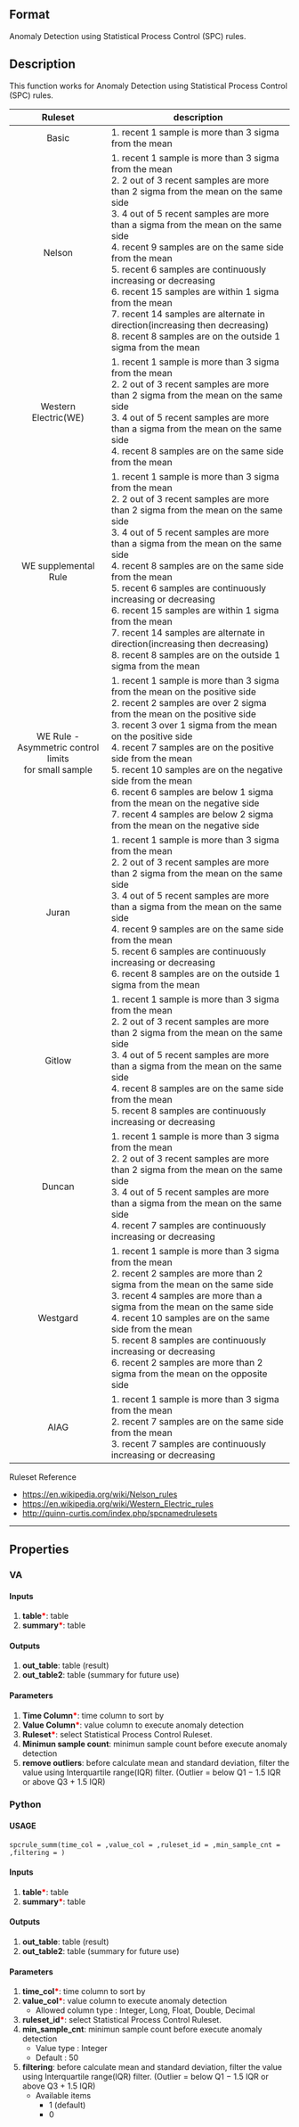 ## Format
Anomaly Detection using Statistical Process Control (SPC) rules.

## Description
This function works for Anomaly Detection using Statistical Process Control (SPC) rules.


|Ruleset|description|
|:---:|---|
|Basic| 1. recent 1 sample is more than 3 sigma from the mean|
|Nelson| 1. recent 1 sample is more than 3 sigma from the mean<br>2. 2 out of 3 recent samples are more than 2 sigma from the mean on the same side<br>3. 4 out of 5 recent samples are more than a sigma from the mean on the same side<br>4. recent 9 samples are on the same side from the mean <br> 5. recent 6 samples are continuously increasing or decreasing<br>6. recent 15 samples are within 1 sigma from the mean<br>7. recent 14 samples are alternate in direction(increasing then decreasing)<br>8. recent 8 samples are on the outside 1 sigma from the mean
|Western Electric(WE)| 1. recent 1 sample is more than 3 sigma from the mean<br>2. 2 out of 3 recent samples are more than 2 sigma from the mean on the same side<br>3. 4 out of 5 recent samples are more than a sigma from the mean on the same side<br>4. recent 8 samples are on the same side from the mean
|WE supplemental Rule| 1. recent 1 sample is more than 3 sigma from the mean<br>2. 2 out of 3 recent samples are more than 2 sigma from the mean on the same side<br>3. 4 out of 5 recent samples are more than a sigma from the mean on the same side<br>4. recent 8 samples are on the same side from the mean <br> 5. recent 6 samples are continuously increasing or decreasing<br>6. recent 15 samples are within 1 sigma from the mean<br>7. recent 14 samples are alternate in direction(increasing then decreasing)<br>8. recent 8 samples are on the outside 1 sigma from the mean
|WE Rule - Asymmetric control limits<br>for small sample| 1. recent 1 sample is more than 3 sigma from the mean on the positive side<br>2. recent 2 samples are over 2 sigma from the mean on the positive side<br>3. recent 3 over 1 sigma from the mean on the positive side<br>4. recent 7 samples are on the positive side from the mean<br>5. recent 10 samples are on the negative side from the mean<br>6. recent 6 samples are below 1 sigma from the mean on the negative side<br> 7. recent 4 samples are below 2 sigma from the mean on the negative side
|Juran | 1. recent 1 sample is more than 3 sigma from the mean<br>2. 2 out of 3 recent samples are more than 2 sigma from the mean on the same side<br>3. 4 out of 5 recent samples are more than a sigma from the mean on the same side<br>4. recent 9 samples are on the same side from the mean <br> 5. recent 6 samples are continuously increasing or decreasing<br>6. recent 8 samples are on the outside 1 sigma from the mean
|Gitlow|1. recent 1 sample is more than 3 sigma from the mean<br>2. 2 out of 3 recent samples are more than 2 sigma from the mean on the same side<br>3. 4 out of 5 recent samples are more than a sigma from the mean on the same side<br>4. recent 8 samples are on the same side from the mean <br> 5. recent 8 samples are continuously increasing or decreasing
|Duncan|1. recent 1 sample is more than 3 sigma from the mean<br>2. 2 out of 3 recent samples are more than 2 sigma from the mean on the same side<br>3. 4 out of 5 recent samples are more than a sigma from the mean on the same side<br>4. recent 7 samples are continuously increasing or decreasing
|Westgard|1. recent 1 sample is more than 3 sigma from the mean<br>2. recent 2 samples are more than 2 sigma from the mean on the same side<br>3. recent 4 samples are more than a sigma from the mean on the same side<br>4. recent 10 samples are on the same side from the mean <br> 5. recent 8 samples are continuously increasing or decreasing<br>6. recent 2 samples are more than 2 sigma from the mean on the opposite side
|AIAG|1. recent 1 sample is more than 3 sigma from the mean<br>2. recent 7 samples are on the same side from the mean <br> 3. recent 7 samples are continuously increasing or decreasing



Ruleset Reference
- <https://en.wikipedia.org/wiki/Nelson_rules>
- <https://en.wikipedia.org/wiki/Western_Electric_rules>
- <http://quinn-curtis.com/index.php/spcnamedrulesets>
 

---




## Properties
### VA
#### Inputs
1. **table**<b style="color:red">*</b>: table
2. **summary**<b style="color:red">*</b>: table
#### Outputs
1. **out_table**: table (result)
2. **out_table2**: table (summary for future use)

#### Parameters
1. **Time Column**<b style="color:red">*</b>: time column to sort by
2. **Value Column**<b style="color:red">*</b>: value column to execute anomaly detection
3. **Ruleset**<b style="color:red">*</b>: select Statistical Process Control Ruleset.
4. **Minimun sample count**: minimun sample count before execute anomaly detection
5. **remove outliers**: before calculate mean and standard deviation, filter the value using Interquartile range(IQR) filter. (Outlier = below Q1 − 1.5 IQR or above Q3 + 1.5 IQR)




### Python
#### USAGE
```
spcrule_summ(time_col = ,value_col = ,ruleset_id = ,min_sample_cnt = ,filtering = )
```
#### Inputs
1. **table**<b style="color:red">*</b>: table
2. **summary**<b style="color:red">*</b>: table
#### Outputs
1. **out_table**: table (result)
2. **out_table2**: table (summary for future use)


#### Parameters
1. **time_col**<b style="color:red">*</b>: time column to sort by
2. **value_col**<b style="color:red">*</b>: value column to execute anomaly detection
   - Allowed column type : Integer, Long, Float, Double, Decimal
3. **ruleset_id**<b style="color:red">*</b>: select Statistical Process Control Ruleset.
4. **min_sample_cnt**: minimun sample count before execute anomaly detection
   - Value type : Integer
   - Default : 50
5. **filtering**: before calculate mean and standard deviation, filter the value using Interquartile range(IQR) filter. (Outlier = below Q1 − 1.5 IQR or above Q3 + 1.5 IQR)
   - Available items
      - 1 (default)
      - 0


